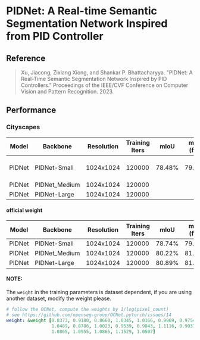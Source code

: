 # PIDNet: A Real-time Semantic Segmentation Network Inspired from PID Controller

## Reference

> Xu, Jiacong, Zixiang Xiong, and Shankar P. Bhattacharyya. "PIDNet: A Real-Time Semantic Segmentation Network Inspired by PID Controllers." Proceedings of the IEEE/CVF Conference on Computer Vision and Pattern Recognition. 2023.

## Performance

### Cityscapes

| Model | Backbone | Resolution | Training Iters | mIoU | mIoU (flip) | mIoU (ms+flip) | Links |
|-|-|-|-|-|-|-|-|
|PIDNet|PIDNet-Small |1024x1024|120000|78.48%|79.02%|79.68%|[model](https://paddleseg.bj.bcebos.com/dygraph/pidnet/pidnet_small_cityscapes_1024x1024_120k/model.pdparams) \| [log](https://paddleseg.bj.bcebos.com/dygraph/pidnet/pidnet_small_cityscapes_1024x1024_120k/pidnet_small.log) \| [vdl](https://paddlepaddle.org.cn/paddle/visualdl/service/app?id=57dda9c34cd06a4b2996118df03583c9)|
|PIDNet|PIDNet_Medium|1024x1024|120000| | | |
|PIDNet|PIDNet-Large |1024x1024|120000| | | |


#### official weight

| Model | Backbone | Resolution | Training Iters | mIoU | mIoU (flip) | mIoU (ms+flip) | Links |
|-|-|-|-|-|-|-|-|
|PIDNet|PIDNet-Small |1024x1024|120000|78.74%|79.53%|80.28%|[model](https://paddleseg.bj.bcebos.com/dygraph/pidnet/pidnet_small_2xb6-120k_1024x1024-cityscapes.pdparams)|
|PIDNet|PIDNet_Medium|1024x1024|120000|80.22%|81.07%|81.50%|[model](https://paddleseg.bj.bcebos.com/dygraph/pidnet/pidnet_medium_2xb6-120k_1024x1024-cityscapes.pdparams)|
|PIDNet|PIDNet-Large |1024x1024|120000|80.89%|81.41%|81.92%|[model](https://paddleseg.bj.bcebos.com/dygraph/pidnet/pidnet_large_2xb6-120k_1024x1024-cityscapes.pdparams)|


#### NOTE:

The `weight` in the training parameters is dataset dependent, if you are using another dataset, modify the weight please.

``` yaml
# follow the OCNet, compute the weights by 1/log(pixel_count)
# see https://github.com/openseg-group/OCNet.pytorch/issues/14
weight: &weight [0.8373, 0.9180, 0.8660, 1.0345, 1.0166, 0.9969, 0.9754,
                 1.0489, 0.8786, 1.0023, 0.9539, 0.9843, 1.1116, 0.9037,
                 1.0865, 1.0955, 1.0865, 1.1529, 1.0507]
```
